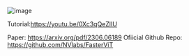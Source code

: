 ![image](https://github.com/AarohiSingla/FasterViT/assets/60029146/35e7d081-0f4c-49af-bf03-73aaa70b2c7e)

Tutorial:https://youtu.be/0Xc3qQeZlIU

Paper: https://arxiv.org/pdf/2306.06189
Ofiicial Github Repo: https://github.com/NVlabs/FasterViT
